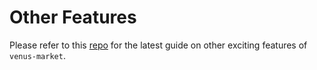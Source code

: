 # Other Features

Please refer to this [repo](https://github.com/filecoin-project/venus-market/tree/master/docs) for the latest guide on other exciting features of `venus-market`.